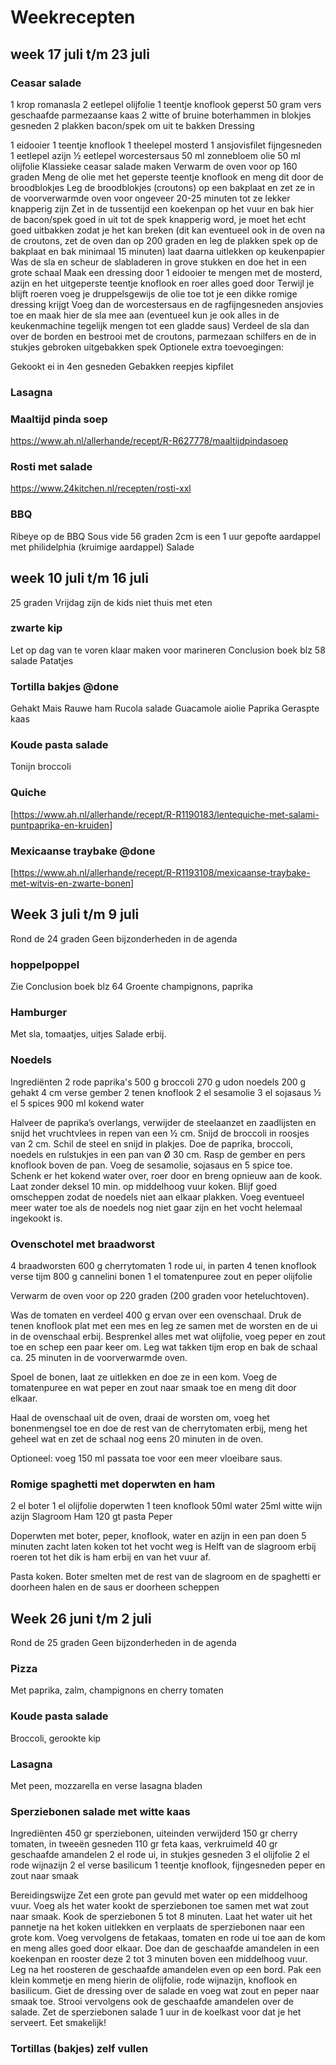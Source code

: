 # Weekrecepten

## week 17 juli t/m 23 juli

### Ceasar salade
1 krop romanasla
2 eetlepel olijfolie
1 teentje knoflook geperst
50 gram vers geschaafde parmezaanse kaas
2 witte of bruine boterhammen in blokjes gesneden
2 plakken bacon/spek om uit te bakken
Dressing

1 eidooier
1 teentje knoflook
1 theelepel mosterd
1 ansjovisfilet fijngesneden
1 eetlepel azijn
½ eetlepel worcestersaus
50 ml zonnebloem olie
50 ml olijfolie
Klassieke ceasar salade maken
Verwarm de oven voor op 160 graden
Meng de olie met het geperste teentje knoflook en meng dit door de broodblokjes
Leg de broodblokjes (croutons) op een bakplaat en zet ze in de voorverwarmde oven voor ongeveer 20-25 minuten tot ze lekker knapperig zijn
Zet in de tussentijd een koekenpan op het vuur en bak hier de bacon/spek goed in uit tot de spek knapperig word, je moet het echt goed uitbakken zodat je het kan breken (dit kan eventueel ook in de oven na de croutons, zet de oven dan op 200 graden en leg de plakken spek op de bakplaat en bak minimaal 15 minuten) laat daarna uitlekken op keukenpapier
Was de sla en scheur de slabladeren in grove stukken en doe het in een grote schaal
Maak een dressing door 1 eidooier te mengen met de mosterd, azijn en het uitgeperste teentje knoflook   en roer alles goed door Terwijl je blijft roeren voeg je druppelsgewijs de olie toe tot je een dikke romige dressing krijgt
Voeg dan de worcestersaus en de ragfijngesneden ansjovies toe en maak hier de sla mee aan
(eventueel kun je ook alles in de keukenmachine tegelijk mengen tot een gladde saus)
Verdeel de sla dan over de borden en bestrooi met de croutons, parmezaan schilfers en de in stukjes gebroken uitgebakken spek
Optionele extra toevoegingen:

Gekookt ei in 4en gesneden
Gebakken reepjes kipfilet

### Lasagna

### Maaltijd pinda soep
https://www.ah.nl/allerhande/recept/R-R627778/maaltijdpindasoep

### Rosti met salade
https://www.24kitchen.nl/recepten/rosti-xxl

### BBQ
Ribeye op de BBQ
Sous vide 56 graden
2cm is een 1 uur
gepofte aardappel met philidelphia (kruimige aardappel)
Salade

## week 10 juli t/m 16 juli
25 graden
Vrijdag zijn de kids niet thuis met eten

### zwarte kip
Let op dag van te voren klaar maken voor marineren
Conclusion boek blz 58
salade
Patatjes

### Tortilla bakjes @done
Gehakt
Mais
Rauwe ham
Rucola salade
Guacamole 
aiolie
Paprika
Geraspte kaas

### Koude pasta salade
Tonijn broccoli 

### Quiche
[https://www.ah.nl/allerhande/recept/R-R1190183/lentequiche-met-salami-puntpaprika-en-kruiden]

### Mexicaanse traybake @done
[https://www.ah.nl/allerhande/recept/R-R1193108/mexicaanse-traybake-met-witvis-en-zwarte-bonen]

## Week 3 juli t/m 9 juli
Rond de 24 graden
Geen bijzonderheden in de agenda

### hoppelpoppel
Zie Conclusion boek blz 64
Groente champignons, paprika

### Hamburger
Met sla, tomaatjes, uitjes
Salade erbij.

### Noedels
Ingrediënten
2 rode paprika's
500 g broccoli
270 g udon noedels
200 g gehakt
4 cm verse gember
2 tenen knoflook
2 el sesamolie
3 el sojasaus
½ el 5 spices
900 ml kokend water

Halveer de paprika’s overlangs, verwijder de steelaanzet en zaadlijsten en snijd het vruchtvlees in repen van een ½ cm. Snijd de broccoli in roosjes van 2 cm. Schil de steel en snijd in plakjes.
Doe de paprika, broccoli, noedels en rulstukjes in een pan van Ø 30 cm. Rasp de gember en pers knoflook boven de pan. Voeg de sesamolie, sojasaus en 5 spice toe.
Schenk er het kokend water over, roer door en breng opnieuw aan de kook. Laat zonder deksel 10 min. op middelhoog vuur koken. Blijf goed omscheppen zodat de noedels niet aan elkaar plakken. Voeg eventueel meer water toe als de noedels nog niet gaar zijn en het vocht helemaal ingekookt is.

### Ovenschotel met braadworst
4 braadworsten
600 g cherrytomaten
1  rode ui, in parten
4 tenen knoflook
verse tijm
800 g cannelini bonen
1 el tomatenpuree
zout en peper
olijfolie

Verwarm de oven voor op 220 graden (200 graden voor heteluchtoven).

Was de tomaten en verdeel 400 g ervan over een ovenschaal. Druk de tenen knoflook plat met een mes en leg ze samen met de worsten en de ui in de ovenschaal erbij. Besprenkel alles met wat olijfolie, voeg peper en zout toe en schep een paar keer om. Leg wat takken tijm erop en bak de schaal ca. 25 minuten in de voorverwarmde oven.

Spoel de bonen, laat ze uitlekken en doe ze in een kom. Voeg de tomatenpuree en wat peper en zout naar smaak toe en meng dit door elkaar.

Haal de ovenschaal uit de oven, draai de worsten om, voeg het bonenmengsel toe en doe de rest van de cherrytomaten erbij, meng het geheel wat en zet de schaal nog eens 20 minuten in de oven.

Optioneel: voeg 150 ml passata toe voor een meer vloeibare saus.

### Romige spaghetti met doperwten en ham
2 el boter
1 el olijfolie
doperwten
1 teen knoflook
50ml water
25ml witte wijn azijn
Slagroom
Ham
120 gt pasta
Peper

Doperwten met boter, peper, knoflook, water en azijn in een pan doen
5 minuten zacht laten koken tot het vocht weg is
Helft van de slagroom erbij roeren tot het dik is ham erbij en van het vuur af.

Pasta koken. Boter smelten met de rest van de slagroom en de spaghetti er doorheen halen en de saus er doorheen scheppen

## Week 26 juni t/m  2 juli
Rond de 25 graden
Geen bijzonderheden in de agenda

### Pizza
Met paprika, zalm, champignons en cherry tomaten

### Koude pasta salade
Broccoli, gerookte kip

### Lasagna
Met peen, mozzarella en verse lasagna bladen

### Sperziebonen salade met witte kaas
Ingrediënten
450 gr sperziebonen, uiteinden verwijderd
150 gr cherry tomaten, in tweeën gesneden
110 gr feta kaas, verkruimeld
40 gr geschaafde amandelen
2 el rode ui, in stukjes gesneden
3 el olijfolie
2 el rode wijnazijn
2 el verse basilicum
1 teentje knoflook, fijngesneden
peper en zout naar smaak

Bereidingswijze
Zet een grote pan gevuld met water op een middelhoog vuur. Voeg als het water kookt de sperziebonen toe samen met wat zout naar smaak. Kook de sperziebonen 5 tot 8 minuten. Laat het water uit het pannetje na het koken uitlekken en verplaats de sperziebonen naar een grote kom.
Voeg vervolgens de fetakaas, tomaten en rode ui toe aan de kom en meng alles goed door elkaar. Doe dan de geschaafde amandelen in een koekenpan en rooster deze 2 tot 3 minuten boven een middelhoog vuur. Leg na het roosteren de geschaafde amandelen even op een bord.
Pak een klein kommetje en meng hierin de olijfolie, rode wijnazijn, knoflook en basilicum. Giet de dressing over de salade en voeg wat zout en peper naar smaak toe. Strooi vervolgens ook de geschaafde amandelen over de salade. Zet de sperziebonen salade 1 uur in de koelkast voor dat je het serveert. Eet smakelijk!

### Tortillas (bakjes) zelf vullen



